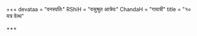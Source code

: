 +++
devataa = "वनस्पतिः"
RShiH = "वसुश्रुत आत्रेयः"
ChandaH = "गायत्री"
title = "१० यत्र वेत्थ"

+++
